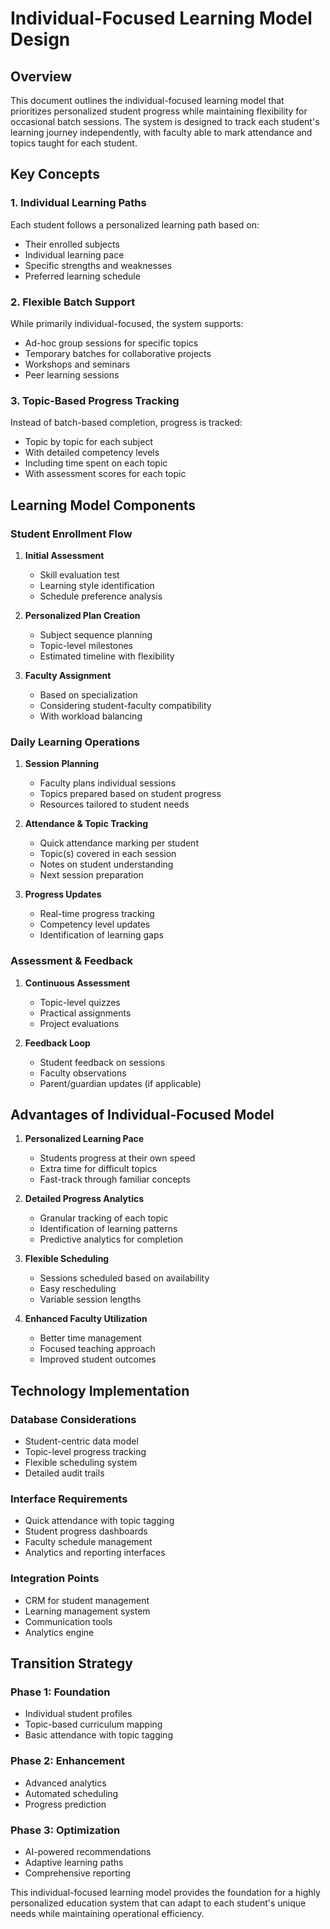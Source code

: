 # Individual-Focused Learning Model Design

## Overview

This document outlines the individual-focused learning model that prioritizes personalized student progress while maintaining flexibility for occasional batch sessions. The system is designed to track each student's learning journey independently, with faculty able to mark attendance and topics taught for each student.

## Key Concepts

### 1. Individual Learning Paths

Each student follows a personalized learning path based on:
- Their enrolled subjects
- Individual learning pace
- Specific strengths and weaknesses
- Preferred learning schedule

### 2. Flexible Batch Support

While primarily individual-focused, the system supports:
- Ad-hoc group sessions for specific topics
- Temporary batches for collaborative projects
- Workshops and seminars
- Peer learning sessions

### 3. Topic-Based Progress Tracking

Instead of batch-based completion, progress is tracked:
- Topic by topic for each subject
- With detailed competency levels
- Including time spent on each topic
- With assessment scores for each topic

## Learning Model Components

### Student Enrollment Flow

1. **Initial Assessment**
   - Skill evaluation test
   - Learning style identification
   - Schedule preference analysis

2. **Personalized Plan Creation**
   - Subject sequence planning
   - Topic-level milestones
   - Estimated timeline with flexibility

3. **Faculty Assignment**
   - Based on specialization
   - Considering student-faculty compatibility
   - With workload balancing

### Daily Learning Operations

1. **Session Planning**
   - Faculty plans individual sessions
   - Topics prepared based on student progress
   - Resources tailored to student needs

2. **Attendance & Topic Tracking**
   - Quick attendance marking per student
   - Topic(s) covered in each session
   - Notes on student understanding
   - Next session preparation

3. **Progress Updates**
   - Real-time progress tracking
   - Competency level updates
   - Identification of learning gaps

### Assessment & Feedback

1. **Continuous Assessment**
   - Topic-level quizzes
   - Practical assignments
   - Project evaluations

2. **Feedback Loop**
   - Student feedback on sessions
   - Faculty observations
   - Parent/guardian updates (if applicable)

## Advantages of Individual-Focused Model

1. **Personalized Learning Pace**
   - Students progress at their own speed
   - Extra time for difficult topics
   - Fast-track through familiar concepts

2. **Detailed Progress Analytics**
   - Granular tracking of each topic
   - Identification of learning patterns
   - Predictive analytics for completion

3. **Flexible Scheduling**
   - Sessions scheduled based on availability
   - Easy rescheduling
   - Variable session lengths

4. **Enhanced Faculty Utilization**
   - Better time management
   - Focused teaching approach
   - Improved student outcomes

## Technology Implementation

### Database Considerations

- Student-centric data model
- Topic-level progress tracking
- Flexible scheduling system
- Detailed audit trails

### Interface Requirements

- Quick attendance with topic tagging
- Student progress dashboards
- Faculty schedule management
- Analytics and reporting interfaces

### Integration Points

- CRM for student management
- Learning management system
- Communication tools
- Analytics engine

## Transition Strategy

### Phase 1: Foundation
- Individual student profiles
- Topic-based curriculum mapping
- Basic attendance with topic tagging

### Phase 2: Enhancement
- Advanced analytics
- Automated scheduling
- Progress prediction

### Phase 3: Optimization
- AI-powered recommendations
- Adaptive learning paths
- Comprehensive reporting

This individual-focused learning model provides the foundation for a highly personalized education system that can adapt to each student's unique needs while maintaining operational efficiency.